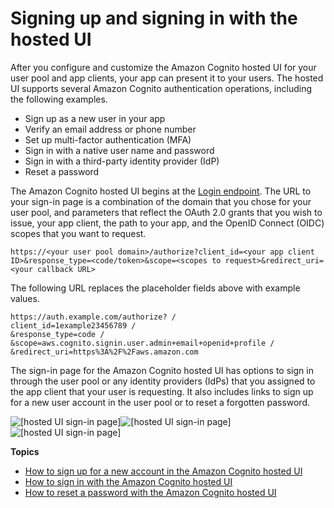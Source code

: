 # Signing up and signing in with the hosted UI<a name="cognito-user-pools-hosted-ui-user-experience"></a>

After you configure and customize the Amazon Cognito hosted UI for your user pool and app clients, your app can present it to your users\. The hosted UI supports several Amazon Cognito authentication operations, including the following examples\.
+ Sign up as a new user in your app
+ Verify an email address or phone number
+ Set up multi\-factor authentication \(MFA\)
+ Sign in with a native user name and password
+ Sign in with a third\-party identity provider \(IdP\)
+ Reset a password

The Amazon Cognito hosted UI begins at the [Login endpoint](authorization-endpoint.md)\. The URL to your sign\-in page is a combination of the domain that you chose for your user pool, and parameters that reflect the OAuth 2\.0 grants that you wish to issue, your app client, the path to your app, and the OpenID Connect \(OIDC\) scopes that you want to request\.

```
https://<your user pool domain>/authorize?client_id=<your app client ID>&response_type=<code/token>&scope=<scopes to request>&redirect_uri=<your callback URL>
```

The following URL replaces the placeholder fields above with example values\.

```
https://auth.example.com/authorize? /
client_id=1example23456789 /
&response_type=code /
&scope=aws.cognito.signin.user.admin+email+openid+profile /
&redirect_uri=https%3A%2F%2Faws.amazon.com
```

The sign\-in page for the Amazon Cognito hosted UI has options to sign in through the user pool or any identity providers \(IdPs\) that you assigned to the app client that your user is requesting\. It also includes links to sign up for a new user account in the user pool or to reset a forgotten password\.

![\[hosted UI sign-in page\]](http://docs.aws.amazon.com/cognito/latest/developerguide/)![\[hosted UI sign-in page\]](http://docs.aws.amazon.com/cognito/latest/developerguide/)![\[hosted UI sign-in page\]](http://docs.aws.amazon.com/cognito/latest/developerguide/)

**Topics**
+ [How to sign up for a new account in the Amazon Cognito hosted UI](cognito-user-pools-hosted-ui-user-sign-up.md)
+ [How to sign in with the Amazon Cognito hosted UI](cognito-user-pools-hosted-ui-user-sign-in.md)
+ [How to reset a password with the Amazon Cognito hosted UI](cognito-user-pools-hosted-ui-user-forgot-password.md)